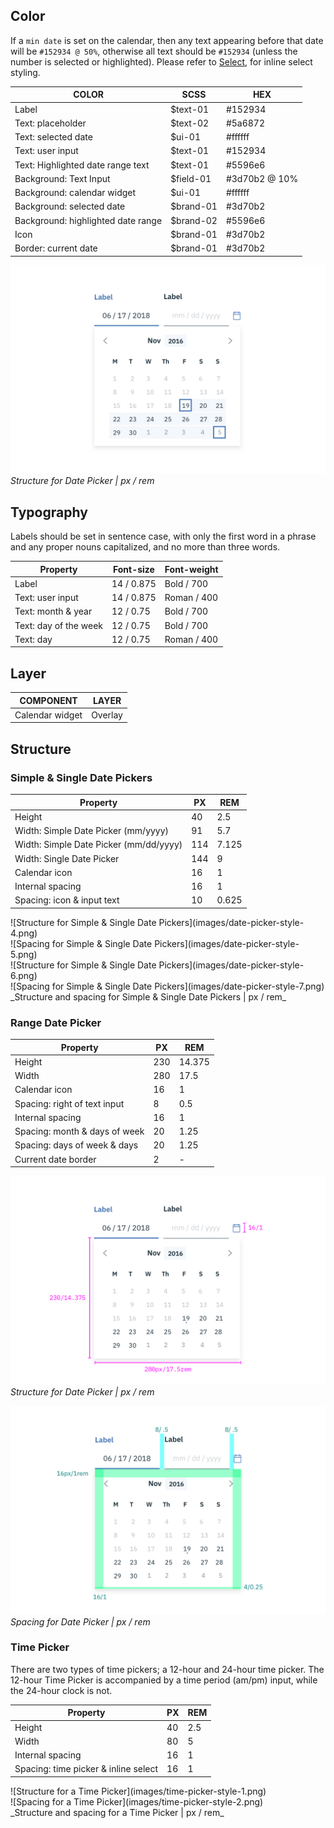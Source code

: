## Color
If a `min date` is set on the calendar, then any text appearing before that date will be `#152934 @ 50%`, otherwise all text should be `#152934` (unless the number is selected or highlighted). Please refer to [Select](/components/select), for inline select styling.



| COLOR                    | SCSS       | HEX       |
|--------------------------|------------|-----------|
| Label                    | $text-01   | #152934   |
| Text: placeholder        | $text-02   | #5a6872   |
| Text: selected date      | $ui-01     | #ffffff   |
| Text: user input         | $text-01   | #152934   |
| Text: Highlighted date range text  | $text-01   | #5596e6   |
| Background: Text Input   | $field-01  | #3d70b2 @ 10%|
| Background: calendar widget | $ui-01     | #ffffff   |
| Background: selected date| $brand-01  | #3d70b2   |
| Background: highlighted date range       | $brand-02  | #5596e6   |
| Icon                     | $brand-01  | #3d70b2   |
| Border: current date     | $brand-01  | #3d70b2   |




![Example of a Date Picker](images/date-picker-style-1.png)
_Structure for Date Picker | px / rem_



## Typography
Labels should be set in sentence case, with only the first word in a phrase and any proper nouns capitalized, and no more than three words.

| Property         | Font-size       | Font-weight  |
|------------------|-----------------|--------------|
| Label            | 14 / 0.875      | Bold / 700   |
| Text: user input  | 14 / 0.875      | Roman / 400  |
| Text: month & year | 12 / 0.75     | Bold / 700   |
| Text: day of the week | 12 / 0.75  | Bold / 700   |
| Text: day        | 12 / 0.75       | Roman / 400  |


## Layer
| COMPONENT                     | LAYER    |
|-------------------------------|----------|
| Calendar widget               | Overlay  |


## Structure

### Simple & Single Date Pickers

| Property                     | PX  | REM    |
|------------------------------|-----|--------|
| Height                       | 40  | 2.5    |
| Width: Simple Date Picker (mm/yyyy) | 91 | 5.7   |
| Width: Simple Date Picker (mm/dd/yyyy) | 114 | 7.125  |
| Width: Single Date Picker    | 144 | 9      |
| Calendar icon                | 16  | 1      |
| Internal spacing             | 16  | 1      |
| Spacing: icon & input text   | 10  | 0.625|

<div data-insert-component="ImageGrid">
  <div>
    ![Structure for Simple & Single Date Pickers](images/date-picker-style-4.png)
  </div>
  <div>
    ![Spacing for Simple & Single Date Pickers](images/date-picker-style-5.png)
  </div>
  <div>
    ![Structure for Simple & Single Date Pickers](images/date-picker-style-6.png)
  </div>
  <div>
    ![Spacing for Simple & Single Date Pickers](images/date-picker-style-7.png)
  </div>
</div>
_Structure and spacing for Simple & Single Date Pickers | px / rem_


### Range Date Picker

| Property                     | PX  | REM    |
|------------------------------|-----|--------|
| Height                       | 230 | 14.375 |
| Width                        | 280 | 17.5   |
| Calendar icon                | 16  | 1      |
| Spacing: right of text input | 8   | 0.5    |
| Internal spacing             | 16  | 1      |
| Spacing: month & days of week| 20  | 1.25   |
| Spacing: days of week & days | 20  | 1.25   |
| Current date border          | 2   | -      |


![Structure for Date Picker](images/date-picker-style-2.png)
_Structure for Date Picker | px / rem_

![Spacing for Date Picker](images/date-picker-style-3.png)
_Spacing for Date Picker | px / rem_

### Time Picker
There are two types of time pickers; a 12-hour and 24-hour time picker. The 12-hour Time Picker is accompanied by a time period (am/pm) input, while the 24-hour clock is not.

| Property                     | PX  | REM   |
|------------------------------|-----|-------|
| Height                       | 40  | 2.5   |
| Width                        | 80  | 5     |
| Internal spacing             | 16  | 1     |
| Spacing: time picker & inline select | 16  | 1  |



<div data-insert-component="ImageGrid">
  <div>
    ![Structure for a Time Picker](images/time-picker-style-1.png)
  </div>
  <div>
    ![Spacing for a Time Picker](images/time-picker-style-2.png)
  </div>
</div>
_Structure and spacing for a Time Picker | px / rem_
